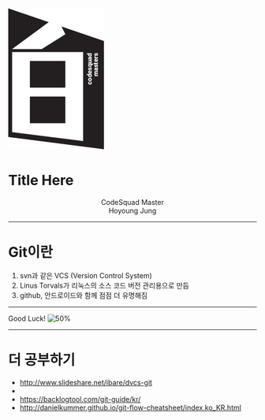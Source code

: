 <!-- page_number: true -->
# ![30%](images/img_white.png) 
# Title Here
<p align='center'>
CodeSquad Master <br>
Hoyoung Jung
</p>

---
<!-- page_number: true -->
# Git이란
1. svn과 같은 VCS (Version Control System) 
2. Linus Torvals가 리눅스의 소스 코드 버전 관리용으로 만듬
3. github, 안드로이드와 함께 점점 더 유명해짐

--- 
<!-- page_number: true -->
Good Luck!
![50%](https://octodex.github.com/images/femalecodertocat.png)


---
<!-- page_number: true -->
# 더 공부하기
- http://www.slideshare.net/ibare/dvcs-git
- 
- https://backlogtool.com/git-guide/kr/ 
- http://danielkummer.github.io/git-flow-cheatsheet/index.ko_KR.html 
